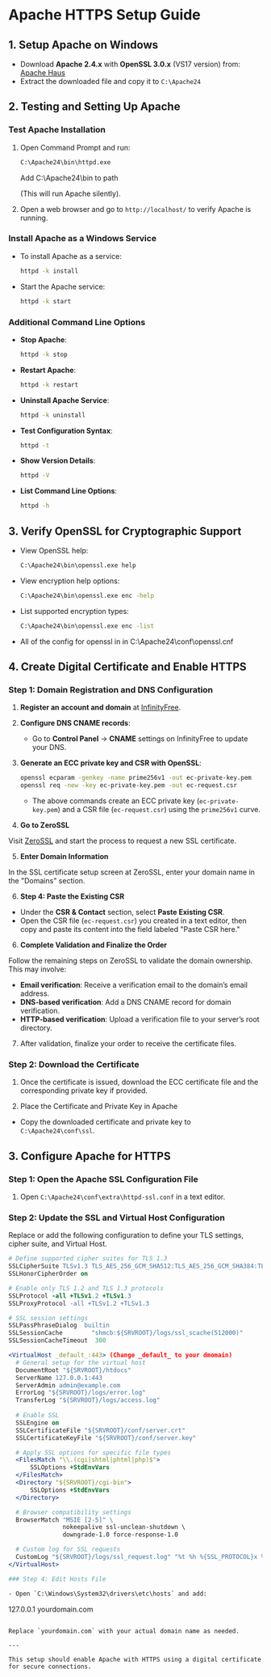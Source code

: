 
# Apache HTTPS Setup Guide

## 1. Setup Apache on Windows

- Download **Apache 2.4.x** with **OpenSSL 3.0.x** (VS17 version) from:
  [Apache Haus](https://www.apachehaus.com/cgi-bin/download.plx)
- Extract the downloaded file and copy it to `C:\Apache24`

## 2. Testing and Setting Up Apache

### Test Apache Installation

1. Open Command Prompt and run:

   ```bash
   C:\Apache24\bin\httpd.exe
   ```

   Add C:\Apache24\bin to path

   (This will run Apache silently).
2. Open a web browser and go to `http://localhost/` to verify Apache is running.

### Install Apache as a Windows Service

- To install Apache as a service:

  ```bash
  httpd -k install
  ```

- Start the Apache service:

  ```bash
  httpd -k start
  ```

### Additional Command Line Options

- **Stop Apache**:

  ```bash
  httpd -k stop
  ```

- **Restart Apache**:

  ```bash
  httpd -k restart
  ```

- **Uninstall Apache Service**:

  ```bash
  httpd -k uninstall
  ```

- **Test Configuration Syntax**:

  ```bash
  httpd -t
  ```

- **Show Version Details**:

  ```bash
  httpd -V
  ```

- **List Command Line Options**:

  ```bash
  httpd -h
  ```

## 3. Verify OpenSSL for Cryptographic Support

- View OpenSSL help:

  ```bash
  C:\Apache24\bin\openssl.exe help
  ```

- View encryption help options:

  ```bash
  C:\Apache24\bin\openssl.exe enc -help
  ```

- List supported encryption types:

  ```bash
  C:\Apache24\bin\openssl.exe enc -list
  ```
- All of the config for openssl in in C:\Apache24\conf\openssl.cnf

## 4. Create Digital Certificate and Enable HTTPS

### Step 1: Domain Registration and DNS Configuration

1. **Register an account and domain** at [InfinityFree](https://dash.infinityfree.com/accounts).
2. **Configure DNS CNAME records**:
   - Go to **Control Panel** → **CNAME** settings on InfinityFree to update your DNS.
3. **Generate an ECC private key and CSR with OpenSSL**:

   ```bash
   openssl ecparam -genkey -name prime256v1 -out ec-private-key.pem
   openssl req -new -key ec-private-key.pem -out ec-request.csr
   ```

   - The above commands create an ECC private key (`ec-private-key.pem`) and a CSR file (`ec-request.csr`) using the `prime256v1` curve.

4. **Go to ZeroSSL**

Visit [ZeroSSL](https://zerossl.com/) and start the process to request a new SSL certificate.

5. **Enter Domain Information**

In the SSL certificate setup screen at ZeroSSL, enter your domain name in the "Domains" section.

6. **Step 4: Paste the Existing CSR**

- Under the **CSR & Contact** section, select **Paste Existing CSR**.
- Open the CSR file (`ec-request.csr`) you created in a text editor, then copy and paste its content into the field labeled "Paste CSR here."

6. **Complete Validation and Finalize the Order**

Follow the remaining steps on ZeroSSL to validate the domain ownership. This may involve:

- **Email verification**: Receive a verification email to the domain’s email address.
- **DNS-based verification**: Add a DNS CNAME record for domain verification.
- **HTTP-based verification**: Upload a verification file to your server’s root directory.

7.  After validation, finalize your order to receive the certificate files.

### Step 2: Download the Certificate

1. Once the certificate is issued, download the ECC certificate file and the corresponding private key if provided.

2. Place the Certificate and Private Key in Apache

- Copy the downloaded certificate and private key to `C:\Apache24\conf\ssl`.

## 3. Configure Apache for HTTPS

### Step 1: Open the Apache SSL Configuration File

1. Open `C:\Apache24\conf\extra\httpd-ssl.conf` in a text editor.

### Step 2: Update the SSL and Virtual Host Configuration

Replace or add the following configuration to define your TLS settings, cipher suite, and Virtual Host.

   ```apache
   # Define supported cipher suites for TLS 1.3
   SSLCipherSuite TLSv1.3 TLS_AES_256_GCM_SHA512:TLS_AES_256_GCM_SHA384:TLS_AES_128_GCM_SHA256
   SSLHonorCipherOrder on

   # Enable only TLS 1.2 and TLS 1.3 protocols
   SSLProtocol -all +TLSv1.2 +TLSv1.3
   SSLProxyProtocol -all +TLSv1.2 +TLSv1.3

   # SSL session settings
   SSLPassPhraseDialog  builtin
   SSLSessionCache        "shmcb:${SRVROOT}/logs/ssl_scache(512000)"
   SSLSessionCacheTimeout  300

   <VirtualHost _default_:443> (Change _default_ to your dmomain)
     # General setup for the virtual host
     DocumentRoot "${SRVROOT}/htdocs"
     ServerName 127.0.0.1:443
     ServerAdmin admin@example.com
     ErrorLog "${SRVROOT}/logs/error.log"
     TransferLog "${SRVROOT}/logs/access.log"
     
     # Enable SSL
     SSLEngine on
     SSLCertificateFile "${SRVROOT}/conf/server.crt"
     SSLCertificateKeyFile "${SRVROOT}/conf/server.key"

     # Apply SSL options for specific file types
     <FilesMatch "\\.(cgi|shtml|phtml|php)$">
         SSLOptions +StdEnvVars
     </FilesMatch>
     <Directory "${SRVROOT}/cgi-bin">
         SSLOptions +StdEnvVars
     </Directory>

     # Browser compatibility settings
     BrowserMatch "MSIE [2-5]" \
                  nokeepalive ssl-unclean-shutdown \
                  downgrade-1.0 force-response-1.0

     # Custom log for SSL requests
     CustomLog "${SRVROOT}/logs/ssl_request.log" "%t %h %{SSL_PROTOCOL}x %{SSL_CIPHER}x \"%r\" %b"
   </VirtualHost>

### Step 4: Edit Hosts File

- Open `C:\Windows\System32\drivers\etc\hosts` and add:

  ```
  127.0.0.1 yourdomain.com
  ```

Replace `yourdomain.com` with your actual domain name as needed.

---

This setup should enable Apache with HTTPS using a digital certificate for secure connections.
